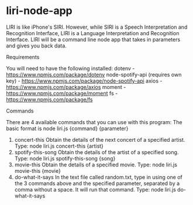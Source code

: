 # liri-node-app
LIRI is like iPhone's SIRI. However, while SIRI is a Speech Interpretation and Recognition Interface, LIRI is a Language Interpretation and Recognition Interface. LIRI will be a command line node app that takes in parameters and gives you back data.

Requirements

You will need to have the following installed:
dotenv - https://www.npmjs.com/package/dotenv
node-spotify-api (requires own key) - https://www.npmjs.com/package/node-spotify-api
axios - https://www.npmjs.com/package/axios
moment - https://www.npmjs.com/package/moment
fs - https://www.npmjs.com/package/fs

Commands

There are 4 available commands that you can use with this program:
The basic format is node liri.js {command} {parameter}

1) concert-this
Obtain the details of the next concert of a specified artist. Type: node liri.js concert-this {artist}
2) spotify-this-song
Obtain the details of the artist of a specified song. Type: node liri.js spotify-this-song {song}
3) movie-this
Obtain the details of a specified movie. Type: node liri.js movie-this {movie}
4) do-what-it-says
In the text file called random.txt, type in using one of the 3 commands above and the specified parameter, separated by a comma without a space.
It will run that command. Type: node liri.js do-what-it-says
